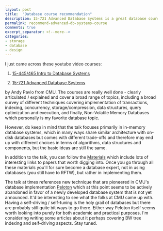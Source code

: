 ```yaml
---
layout: post
title:  "Database course recommendation"
description: 15-721 Advanced Database Systems is a great database course for those who want to understand how database works
permalink: recommend-advanced-db-systems-course 
comments: true
excerpt_separator: <!--more-->
categories:
- storage
- database
- design
---
```


I just came across these youtube video courses:
1. [15-445/465 Intro to Database Systems](https://www.youtube.com/playlist?list=PLSE8ODhjZXja3hgmuwhf89qboV1kOxMx7)
  

2. [15-721 Advanced Database Systems](https://www.youtube.com/playlist?list=PLSE8ODhjZXjYgTIlqf4Dy9KQpQ7kn1Tl0)


 by Andy Pavlo from CMU. The courses are really well done - clearly articulated / explained and cover a broad range of topics, including a broad survey of different techniques covering implementation of transactions, indexing, concurrency, storage/compression, data structures, query optimization and execution, and finally, Non-Volatile Memory Databases which personally is my favorite database topic.  

However, do keep in mind that the talk focuses primarily in in-memory database systems, which in many ways share similar architecture with on-disk databases but comes with different trade-offs and therefore may end up with different choices in terms of algorithms, data structures and components, but the basic ideas are still the same.

In addition to the talk, you can follow the [Materials](https://15721.courses.cs.cmu.edu/spring2017/schedule.html#jan-17-2017) which include lots of interesting links to papers that worth digging into. Once you go through all these materials you'll for sure become a database expert, not in using databases (you still have to RFTW), but rather in implementing them.

The talk at times references new technique that are pioneered in CMU's database implementation [Peloton](https://github.com/cmu-db/peloton) which at this point seems to be actively abandoned in favor of a newly developed database system that is not yet announced. It'd be interesting to see what the folks at CMU came up with. Having a self-driving / self-tuning is the holy grail of databases but there are probably still quite bit ways to go there. Either way Peloton itself seems worth looking into purely for both academic and practical purposes. I'm considering writing some articles about it perhaps covering BW tree indexing and self-driving aspects. Stay tuned.

